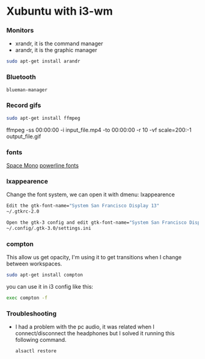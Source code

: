 # Xubuntu with i3-wm

### Monitors

- xrandr, it is the command manager
- arandr, it is the graphic manager

```sh
sudo apt-get install arandr
```

### Bluetooth

```sh
blueman-manager
```

### Record gifs

```bash
sudo apt-get install ffmpeg
```

ffmpeg -ss 00:00:00 -i input_file.mp4 -to 00:00:00 -r 10 -vf scale=200:-1 output_file.gif

### fonts

[Space Mono](https://fonts.google.com/specimen/Space+Mono)
[powerline fonts](https://github.com/powerline/fonts)

### lxappearence

Change the font system, we can open it with dmenu: lxappearence

```sh
Edit the gtk-font-name="System San Francisco Display 13"
~/.gtkrc-2.0

Open the gtk-3 config and edit gtk-font-name="System San Francisco Display 13"
~/.config/.gtk-3.0/settings.ini
```

### compton

This allow us get opacity, I'm using it to get transitions when I change between workspaces.

```sh
sudo apt-get install compton
```

you can use it in i3 config like this:

```sh
exec compton -f
```

### Troubleshooting

- I had a problem with the pc audio, it was related when I connect/disconnect
  the headphones but I solved it running this following command.

  ```sh
  alsactl restore
  ```
